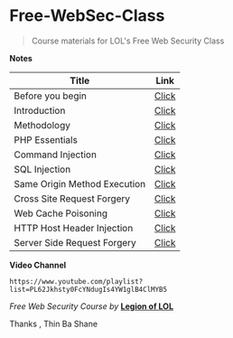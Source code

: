 # Free-WebSec-Class

> Course materials for LOL's Free Web Security Class

**Notes**

| Title | Link |
|--|--|
| Before you begin | [Click](https://github.com/LunaM00n/Free-WebSec-Class/blob/master/Lectures/00.Before.md) |
| Introduction | [Click](https://github.com/LunaM00n/Free-WebSec-Class/blob/master/Lectures/01.Introduction.md) |
| Methodology | [Click](https://github.com/LunaM00n/Free-WebSec-Class/blob/master/Lectures/02.Methodology.md) |
| PHP Essentials | [Click](https://github.com/LunaM00n/Free-WebSec-Class/blob/master/Lectures/03.Essentials_PHP.md) |
| Command Injection | [Click](https://github.com/LunaM00n/Free-WebSec-Class/blob/master/Lectures/04.Command_Injection.md) |
| SQL Injection | [Click](https://github.com/LunaM00n/Free-WebSec-Class/blob/master/Lectures/06.SQL%20Injection.md) |
| Same Origin Method Execution | [Click](https://github.com/LunaM00n/Free-WebSec-Class/blob/master/Lectures/07.Some.md) |
| Cross Site Request Forgery | [Click](https://github.com/LunaM00n/Free-WebSec-Class/blob/master/Lectures/08.CSRF.md) |
| Web Cache Poisoning | [Click](https://github.com/LunaM00n/Free-WebSec-Class/blob/master/Lectures/09.Web%20Cache%20Poisoning.md) |
| HTTP Host Header Injection | [Click](https://github.com/LunaM00n/Free-WebSec-Class/blob/master/Lectures/10.Host_Header_Attack.md) |
| Server Side Request Forgery | [Click](https://github.com/LunaM00n/Free-WebSec-Class/blob/master/Lectures/11.SSRF.md) |

**Video Channel**
```
https://www.youtube.com/playlist?list=PL62Jkhsty0FcYNdugIs4YW1glB4ClMYB5
```

*Free Web Security Course by* [**Legion of LOL**](https://www.facebook.com/lolsecmm)

Thanks , Thin Ba Shane
